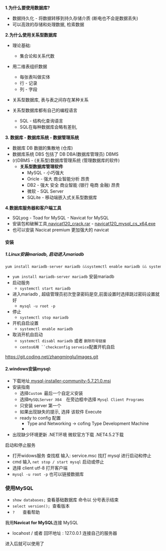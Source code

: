 

**1.为什么要使用数据库?**

- 数据持久化  - 将数据转移到持久存储介质 (断电也不会是数据丢失)
- 可以高效的存储和处理数据, 检索数据

**2.为什么使用关系型数据库**

- 理论基础:

  - 集合论和关系代数

- 用二维表组织数据

  - 每张表叫做实体
  - 行   - 记录
  - 列   -  字段

- 关系型数据库, 表与表之间存在某种关系

  	

- 关系型数据库都有自己的编程语言 

  - SQL - 结构化查询语言
  - SQL在每种数据库会略有差别, 

**3. 数据库  - 数据库系统 - 数据管理系统**

- 数据库  DB 数据的集散地 (仓库)
- 数据库系统 DBS    包括了 DB  DBA(数据库管理员)  DBMS
- (r)DBMS - (关系型)数据库管理系统   (管理数据库的软件)
  - **关系型数据库管理软件**
    - MySQL  - 小巧强大
    - Oricle - 强大  商业智能分析  昂贵
    - DB2 - 强大  安全  商业智能  (银行  电商 金融)  昂贵
    - 微软 - SQL Server 
    - SQLite  - 移动端嵌入式关系型数据库   

**4.数据库服务器和客户端工具**

- SQLyog  -   Toad for MySQL   -  Navicat for MySQL
- 安装包和破解工具[ navicat120_crack.rar](http://10.7.152.68/%e8%bd%af%e4%bb%b6/navicat120_crack.rar)   -  [ navicat120_mysql_cs_x64.exe](http://10.7.152.68/%e8%bd%af%e4%bb%b6/navicat120_mysql_cs_x64.exe)   
- 也可以安装 Nacicat premium  更加强大的 navicat





#### 安装

##### 1.Linux安装mariadb, 启动进入mariadb

```python
yum install mariadb-server mariadb &&systemctl enable mariadb && systemctl start mariadb && mysql -u root -p
```



- `yum install mariadb-server mariadb` 安装mariadb
- 启动服务 
  - `systemctl start mariadb`
- 进入mariadb , 超级管理员初次登录密码是空,前面设置时选择跳过密码设置就好
  - `mysql -u root -p`
- 停止
  - `systemctl stop mariadb`
- 开机自启设置
  - `systemctl enable mariadb`
- 取消开机自启动
  - `systemctl disabl mariadb` 或者 `删除符号链接`
  - `centos6用 ``checkconfig` `serveice`配置开机自启

https://git.coding.net/zhangminglu/images.git

#### 2.windows安装mysql:

- 下载地址[ mysql-installer-community-5.7.21.0.msi](http://10.7.152.68/%e8%bd%af%e4%bb%b6/mysql-installer-community-5.7.21.0.msi)  
- 安装指南  
  - 选择`Custom `最后一个自定义安装
  - 选择`MySQLServer X64  `在旁边框中选择 `Mysql Client Programs`
  - 只安装 server 第一个 
  - 如果出现缺失的提示, 选择 该软件 Execute
  - ready to config  配置
    - Type and Networking   -> cofing Type Development Machine 
    - ​
- 出现缺少环境更新 .NET环境   微软官方下载    .NET4.5.2下载



启动和停止服务

- 打开widows服务 查找框  输入:  service.msc  找打 mysql 进行启动和停止
- cmd 输入  `net stop / start mysql` 启动或停止
- 选择 client utf-8 打开客户端
- `mysql -u root -p` 也可以链接数据库



### 使用MySQL

- `show databases;`  查看基础数据库     命令以 分号表示结束
- `select version(); `查看版本
- `?   ` 查看帮助



 我用**Navicat for MySQL**连接 MySQL

- locahost / 或者 回环地址 : 127.0.0.1  连接自己的服务器



进入后就可以使用了